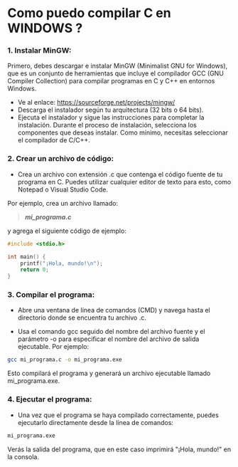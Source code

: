 # Como puedo compilar C en WINDOWS ?

### 1. Instalar MinGW:

Primero, debes descargar e instalar MinGW (Minimalist GNU for Windows), que es un conjunto de herramientas que incluye el compilador GCC (GNU Compiler Collection) para compilar programas en C y C++ en entornos Windows.

- Ve al enlace: https://sourceforge.net/projects/mingw/
- Descarga el instalador según tu arquitectura (32 bits o 64 bits).
- Ejecuta el instalador y sigue las instrucciones para completar la instalación. Durante el proceso de instalación, selecciona los componentes que deseas instalar. Como mínimo, necesitas seleccionar el compilador de C/C++.

### 2. Crear un archivo de código:

- Crea un archivo con extensión .c que contenga el código fuente de tu programa en C. Puedes utilizar cualquier editor de texto para esto, como Notepad o Visual Studio Code.

Por ejemplo, crea un archivo llamado:

> ***mi_programa.c***

 y agrega el siguiente código de ejemplo:

```c
#include <stdio.h>

int main() {
    printf("¡Hola, mundo!\n");
    return 0;
}
```
### 3. Compilar el programa:

- Abre una ventana de línea de comandos (CMD) y navega hasta el directorio donde se encuentra tu archivo .c.

- Usa el comando gcc seguido del nombre del archivo fuente y el parámetro -o para especificar el nombre del archivo de salida ejecutable. Por ejemplo:

```sh
gcc mi_programa.c -o mi_programa.exe
```
Esto compilará el programa y generará un archivo ejecutable llamado mi_programa.exe.

### 4. Ejecutar el programa:

- Una vez que el programa se haya compilado correctamente, puedes ejecutarlo directamente desde la línea de comandos:

```sh
mi_programa.exe
```
Verás la salida del programa, que en este caso imprimirá "¡Hola, mundo!" en la consola.
